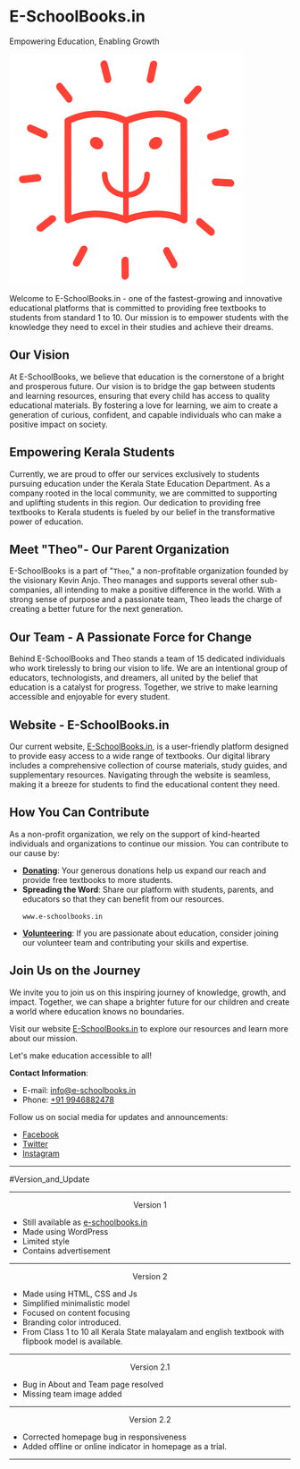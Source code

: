 # E-SchoolBooks.in 
Empowering Education, Enabling Growth

![E-SchoolBooks](https://github.com/Abinbn/e-schoolbooks.in/blob/1b8eaf24f9551283fe028b8d09ff66825d8c09e6/esb/esbimages/esblogo.svg)

Welcome to E-SchoolBooks.in - one of the fastest-growing and innovative educational platforms that is committed to providing free textbooks to students from standard 1 to 10. Our mission is to empower students with the knowledge they need to excel in their studies and achieve their dreams.

## Our Vision

At E-SchoolBooks, we believe that education is the cornerstone of a bright and prosperous future. Our vision is to bridge the gap between students and learning resources, ensuring that every child has access to quality educational materials. By fostering a love for learning, we aim to create a generation of curious, confident, and capable individuals who can make a positive impact on society.

## Empowering Kerala Students

Currently, we are proud to offer our services exclusively to students pursuing education under the Kerala State Education Department. As a company rooted in the local community, we are committed to supporting and uplifting students in this region. Our dedication to providing free textbooks to Kerala students is fueled by our belief in the transformative power of education.

## Meet "Theo"- Our Parent Organization

E-SchoolBooks is a part of "`Theo`," a non-profitable organization founded by the visionary Kevin Anjo. Theo manages and supports several other sub-companies, all intending to make a positive difference in the world. With a strong sense of purpose and a passionate team, Theo leads the charge of creating a better future for the next generation.

## Our Team - A Passionate Force for Change

Behind E-SchoolBooks and Theo stands a team of 15 dedicated individuals who work tirelessly to bring our vision to life. We are an intentional group of educators, technologists, and dreamers, all united by the belief that education is a catalyst for progress. Together, we strive to make learning accessible and enjoyable for every student.

## Website - E-SchoolBooks.in

Our current website, [E-SchoolBooks.in](https://www.e-schoolbooks.in), is a user-friendly platform designed to provide easy access to a wide range of textbooks. Our digital library includes a comprehensive collection of course materials, study guides, and supplementary resources. Navigating through the website is seamless, making it a breeze for students to find the educational content they need.

## How You Can Contribute

As a non-profit organization, we rely on the support of kind-hearted individuals and organizations to continue our mission. You can contribute to our cause by:

- **[Donating](https://buy.stripe.com/5kA9BpcwC4eW5qgfYY)**: Your generous donations help us expand our reach and provide free textbooks to more students.
- **Spreading the Word**: Share our platform with students, parents, and educators so that they can benefit from our resources.
  ```
  www.e-schoolbooks.in
  ```
- **[Volunteering](mailto:abinjannath007@gmail.com)**: If you are passionate about education, consider joining our volunteer team and contributing your skills and expertise.
  

## Join Us on the Journey

We invite you to join us on this inspiring journey of knowledge, growth, and impact. Together, we can shape a brighter future for our children and create a world where education knows no boundaries.

Visit our website [E-SchoolBooks.in](https://www.e-schoolbooks.in) to explore our resources and learn more about our mission.

Let's make education accessible to all!

**Contact Information**:
- E-mail: [info@e-schoolbooks.in](mailto:info@e-schoolbooks.in)
- Phone: [+91 9946882478](tel:+919946882478)

Follow us on social media for updates and announcements:
- [Facebook](https://www.facebook.com/e-schoolbooks)
- [Twitter](https://www.twitter.com/e-schoolbooks)
- [Instagram](https://www.instagram.com/e-schoolbooks)


<hr>
#Version_and_Update
<hr>

<p align="center"> Version 1 </p> 

- Still available as [e-schoolbooks.in](e-schoolbooks.in) 
- Made using WordPress
- Limited style
- Contains advertisement
<hr>

<p align="center"> Version 2 </p>

- Made using HTML, CSS and Js
- Simplified minimalistic model
- Focused on content focusing
- Branding color introduced.
- From Class 1 to 10 all Kerala State malayalam and english textbook with flipbook model is available.

<hr>

<p align="center"> Version 2.1 </p> 

- Bug in About and Team page resolved
- Missing team image added

<hr>

<p align="center"> Version 2.2 </p> 

- Corrected homepage bug in responsiveness
- Added offline or online indicator in homepage as a trial.
 
<hr>
